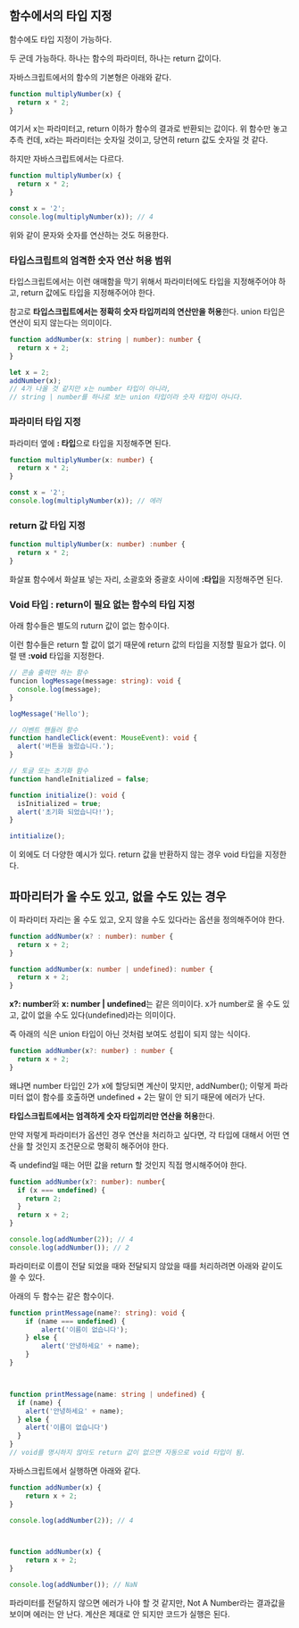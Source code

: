 ## 함수에서의 타입 지정

함수에도 타입 지정이 가능하다.

두 군데 가능하다. 하나는 함수의 파라미터, 하나는 return 값이다.

자바스크립트에서의 함수의 기본형은 아래와 같다.

```ts
function multiplyNumber(x) {
  return x * 2;
}
```

여기서 x는 파라미터고, return 이하가 함수의 결과로 반환되는 값이다. 위 함수만 놓고 추측 컨데, x라는 파라미터는 숫자일 것이고, 당연히 return 값도 숫자일 것 같다.

하지만 자바스크립트에서는 다르다.

```ts
function multiplyNumber(x) {
  return x * 2;
}

const x = '2';
console.log(multiplyNumber(x)); // 4
```

위와 같이 문자와 숫자를 연산하는 것도 허용한다.

### 타입스크립트의 엄격한 숫자 연산 허용 범위

타입스크립트에서는 이런 애매함을 막기 위해서 파라미터에도 타입을 지정해주어야 하고, return 값에도 타입을 지정해주어야 한다.

참고로 **타입스크립트에서는 정확히 숫자 타입끼리의 연산만을 허용**한다. union 타입은 연산이 되지 않는다는 의미이다.

```ts
function addNumber(x: string | number): number {
  return x + 2;
}

let x = 2;
addNumber(x);
// 4가 나올 것 같지만 x는 number 타입이 아니라,
// string | number를 하나로 보는 union 타입이라 숫자 타입이 아니다.
```

### 파라미터 타입 지정

파라미터 옆에 **: 타입**으로 타입을 지정해주면 된다.

```ts
function multiplyNumber(x: number) {
  return x * 2;
}

const x = '2';
console.log(multiplyNumber(x)); // 에러
```


### return 값 타입 지정

```ts
function multiplyNumber(x: number) :number {
  return x * 2;
}
```

화살표 함수에서 화살표 넣는 자리, 소괄호와 중괄호 사이에 **:타입**을 지정해주면 된다.

### Void 타입 : return이 필요 없는 함수의 타입 지정

아래 함수들은 별도의 ruturn 값이 없는 함수이다.

이런 함수들은 return 할 값이 없기 때문에 return 값의 타입을 지정할 필요가 없다. 이럴 땐 **:void** 타입을 지정한다.

```ts
// 콘솔 출력만 하는 함수
funcion logMessage(message: string): void {
  console.log(message);
}

logMessage('Hello');

// 이벤트 핸들러 함수
function handleClick(event: MouseEvent): void {
  alert('버튼을 눌렀습니다.');
}

// 토글 또는 초기화 함수
function handleInitialized = false;

function initialize(): void {
  isInitialized = true;
  alert('초기화 되었습니다!');
}

intitialize();
```

이 외에도 더 다양한 예시가 있다. return 값을 반환하지 않는 경우 void 타입을 지정한다.

## 파마리터가 올 수도 있고, 없을 수도 있는 경우

이 파라미터 자리는 올 수도 있고, 오지 않을 수도 있다라는 옵션을 정의해주어야 한다.

```ts
function addNumber(x? : number): number {
  return x + 2;
}

function addNumber(x: number | undefined): number {
  return x + 2;
}
```

**x?: number**와 **x: number | undefined**는 같은 의미이다. x가 number로 올 수도 있고, 값이 없을 수도 있다(undefined)라는 의미이다.

즉 아래의 식은 union 타입이 아닌 것처럼 보여도 성립이 되지 않는 식이다.

```ts
function addNumber(x?: number) : number {
  return x + 2;
}
```

왜냐면 number 타입인 2가 x에 할당되면 계산이 맞지만, addNumber(); 이렇게 파라미터 없이 함수를 호출하면 undefined + 2는 말이 안 되기 때문에 에러가 난다.

**타입스크립트에서는 엄격하게 숫자 타입끼리만 연산을 허용**한다.

만약 저렇게 파라미터가 옵션인 경우 연산을 처리하고 싶다면, 각 타입에 대해서 어떤 연산을 할 것인지 조건문으로 명확히 해주어야 한다.

즉 undefind일 때는 어떤 값을 return 할 것인지 직접 명시해주어야 한다.

```ts
function addNumber(x?: number): number{
  if (x === undefined) {
    return 2;
  }
  return x + 2;
}

console.log(addNumber(2)); // 4
console.log(addNumber()); // 2
```

파라미터로 이름이 전달 되었을 때와 전달되지 않았을 때를 처리하려면 아래와 같이도 쓸 수 있다.

아래의 두 함수는 같은 함수이다.

```ts
function printMessage(name?: string): void {
    if (name === undefined) {
        alert('이름이 없습니다');
    } else {
        alert('안녕하세요' + name);
    }
}



function printMessage(name: string | undefined) {
  if (name) {
    alert('안녕하세요' + name);
  } else {
    alert('이름이 없습니다')
  }
}
// void를 명시하지 않아도 return 값이 없으면 자동으로 void 타입이 됨.
```

자바스크립트에서 실행하면 아래와 같다.

```ts
function addNumber(x) {
    return x + 2;
}

console.log(addNumber(2)); // 4



function addNumber(x) {
    return x + 2;
}

console.log(addNumber()); // NaN
```

파라미터를 전달하지 않으면 에러가 나야 할 것 같지만, Not A Number라는 결과값을 보이며 에러는 안 난다. 계산은 제대로 안 되지만 코드가 실행은 된다.